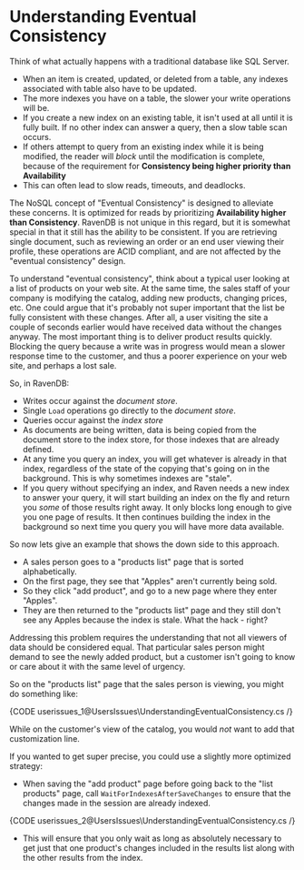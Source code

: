 ﻿# Understanding Eventual Consistency

Think of what actually happens with a traditional database like SQL Server.

- When an item is created, updated, or deleted from a table, any indexes associated with table also have to be updated.
- The more indexes you have on a table, the slower your write operations will be.
- If you create a new index on an existing table, it isn't used at all until it is fully built.  If no other index can answer a query, then a slow table scan occurs.
- If others attempt to query from an existing index while it is being modified, the reader will *block* until the modification is complete, because of the requirement for **Consistency being higher priority than Availability**
- This can often lead to slow reads, timeouts, and deadlocks.

The NoSQL concept of "Eventual Consistency" is designed to alleviate these concerns.  It is optimized for reads by prioritizing **Availability higher than Consistency**.  RavenDB is not unique in this regard, but it is somewhat special in that it still has the ability to be consistent.  If you are retrieving single document, such as reviewing an order or an end user viewing their profile, these operations are ACID compliant, and are not affected by the "eventual consistency" design.

To understand "eventual consistency", think about a typical user looking at a list of products on your web site.  At the same time, the sales staff of your company is modifying the catalog, adding new products, changing prices, etc.  One could argue that it's probably not super important that the list be fully consistent with these changes.  After all, a user visiting the site a couple of seconds earlier would have received data without the changes anyway.  The most important thing is to deliver product results quickly.  Blocking the query because a write was in progress would mean a slower response time to the customer, and thus a poorer experience on your web site, and perhaps a lost sale.

So, in RavenDB:

- Writes occur against the *document store*.
- Single `Load` operations go directly to the *document store*.
- Queries occur against the *index store*
- As documents are being written, data is being copied from the document store to the index store, for those indexes that are already defined.
- At any time you query an index, you will get whatever is already in that index, regardless of the state of the copying that's going on in the background.  This is why sometimes indexes are "stale".
- If you query without specifying an index, and Raven needs a new index to answer your query, it will start building an index on the fly and return you *some* of those results right away.  It only blocks long enough to give you one page of results.  It then continues building the index in the background so next time you query you will have more data available.

So now lets give an example that shows the down side to this approach.

- A sales person goes to a "products list" page that is sorted alphabetically.
- On the first page, they see that "Apples" aren't currently being sold.
- So they click "add product", and go to a new page where they enter "Apples".
- They are then returned to the "products list" page and they still don't see any Apples because the index is stale.  What the hack - right?

Addressing this problem requires the understanding that not all viewers of data should be considered equal.  That particular sales person might demand to see the newly added product, but a customer isn't going to know or care about it with the same level of urgency.

So on the "products list" page that the sales person is viewing, you might do something like:

{CODE userissues_1@UsersIssues\UnderstandingEventualConsistency.cs /}

While on the customer's view of the catalog, you would *not* want to add that customization line.

If you wanted to get super precise, you could use a slightly more optimized strategy:

- When saving the "add product" page before going back to the "list products" page, call `WaitForIndexesAfterSaveChanges` to ensure that the changes made in the session are already indexed.

{CODE userissues_2@UsersIssues\UnderstandingEventualConsistency.cs /}

- This will ensure that you only wait as long as absolutely necessary to get just that one product's changes included in the results list along with the other results from the index.
